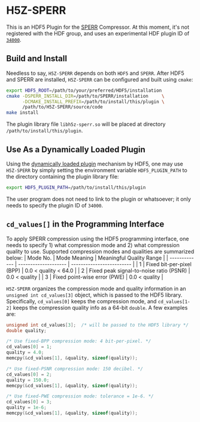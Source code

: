 # H5Z-SPERR
This is an HDF5 Plugin for the [SPERR](https://github.com/ncar/sperr) Compressor.
At this moment, it's not registered with the HDF group, and uses an experimental
HDF plugin ID of [`34000`](https://github.com/NCAR/H5Z-SPERR/blob/7f26424fb225e6f306d750c6c0f00e85c66b2d02/src/h5z-sperr.c#L11).

## Build and Install
Needless to say, `H5Z-SPERR` depends on both `HDF5` and `SPERR`. 
After HDF5 and SPERR are installed, `H5Z-SPERR` can be configured and built using `cmake`:
```bash
export HDF5_ROOT=/path/to/your/preferred/HDF5/installation
cmake -DSPERR_INSTALL_DIR=/path/to/SPERR/installation     \
      -DCMAKE_INSTALL_PREFIX=/path/to/install/this/plugin \
      /path/to/H5Z-SPERR/source/code
make install
```
The plugin library file `libh5z-sperr.so` will be placed at directory `/path/to/install/this/plugin`.

## Use As a Dynamically Loaded Plugin
Using the [dynamically loaded plugin](https://docs.hdfgroup.org/hdf5/rfc/HDF5DynamicallyLoadedFilters.pdf) mechanism by HDF5,
one may use `H5Z-SPERR` by simply setting the environment variable `HDF5_PLUGIN_PATH` to the directory containing the plugin
library file:
```bash
export HDF5_PLUGIN_PATH=/path/to/install/this/plugin
```
The user program does not need to link to the plugin or whatsoever; it only needs to specify the plugin ID of `34000`.

##  `cd_values[]` in the Programming Interface
To apply SPERR compression using the HDF5 programming interface, one needs to specify 1) what compression mode and 2)
what compression quality to use. Supported compression modes and qualities are summarized below:
| Mode No.      | Mode Meaning         | Meaningful Quality Range  |
| ------------- | -------------------- | ------------------------- |
| 1             | Fixed bit-per-pixel (BPP) | 0.0 < quality < 64.0 |
| 2             | Fixed peak signal-to-noise ratio (PSNR) | 0.0 < quality |
| 3             | Fixed point-wise error (PWE)            | 0.0 < quality |

`H5Z-SPERR` organizes the compression mode and quality information in an `unsigned int cd_values[3]` object, which
is passed to the HDF5 library. Specifically, `cd_values[0]` keeps the compression mode, and `cd_values[1-2]` keeps
the compression quality info as a 64-bit `double`. A few examples are:
```C++
unsigned int cd_values[3];  /* will be passed to the HDF5 library */
double quality;

/* Use fixed-BPP compression mode: 4 bit-per-pixel. */
cd_values[0] = 1;
quality = 4.0;
memcpy(&cd_values[1], &quality, sizeof(quality));

/* Use fixed-PSNR compression mode: 150 decibel. */
cd_values[0] = 2;
quality = 150.0;
memcpy(&cd_values[1], &quality, sizeof(quality));

/* Use fixed-PWE compression mode: tolerance = 1e-6. */
cd_values[0] = 3;
quality = 1e-6;
memcpy(&cd_values[1], &quality, sizeof(quality));
```
